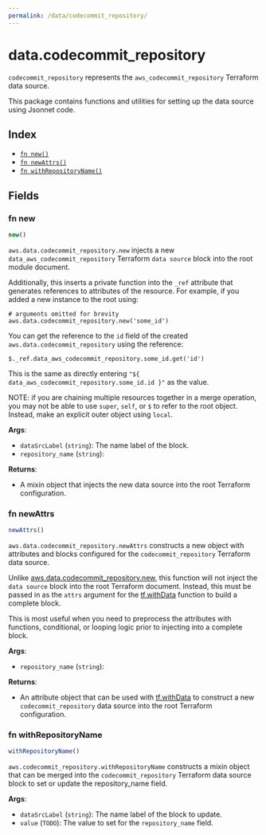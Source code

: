 ```yaml
---
permalink: /data/codecommit_repository/
---
```


# data.codecommit_repository

`codecommit_repository` represents the `aws_codecommit_repository` Terraform data source.



This package contains functions and utilities for setting up the data source using Jsonnet code.


## Index

* [`fn new()`](#fn-new)
* [`fn newAttrs()`](#fn-newattrs)
* [`fn withRepositoryName()`](#fn-withrepositoryname)

## Fields

### fn new

```ts
new()
```


`aws.data.codecommit_repository.new` injects a new `data_aws_codecommit_repository` Terraform `data source`
block into the root module document.

Additionally, this inserts a private function into the `_ref` attribute that generates references to attributes of the
resource. For example, if you added a new instance to the root using:

    # arguments omitted for brevity
    aws.data.codecommit_repository.new('some_id')

You can get the reference to the `id` field of the created `aws.data.codecommit_repository` using the reference:

    $._ref.data_aws_codecommit_repository.some_id.get('id')

This is the same as directly entering `"${ data_aws_codecommit_repository.some_id.id }"` as the value.

NOTE: if you are chaining multiple resources together in a merge operation, you may not be able to use `super`, `self`,
or `$` to refer to the root object. Instead, make an explicit outer object using `local`.

**Args**:
  - `dataSrcLabel` (`string`): The name label of the block.
  - `repository_name` (`string`): 

**Returns**:
- A mixin object that injects the new data source into the root Terraform configuration.


### fn newAttrs

```ts
newAttrs()
```


`aws.data.codecommit_repository.newAttrs` constructs a new object with attributes and blocks configured for the `codecommit_repository`
Terraform data source.

Unlike [aws.data.codecommit_repository.new](#fn-codecommitrepositorynew), this function will not inject the `data source`
block into the root Terraform document. Instead, this must be passed in as the `attrs` argument for the
[tf.withData](https://github.com/tf-libsonnet/core/tree/main/docs#fn-withdata) function to build a complete block.

This is most useful when you need to preprocess the attributes with functions, conditional, or looping logic prior to
injecting into a complete block.

**Args**:
  - `repository_name` (`string`): 

**Returns**:
  - An attribute object that can be used with [tf.withData](https://github.com/tf-libsonnet/core/tree/main/docs#fn-withdata) to construct a new `codecommit_repository` data source into the root Terraform configuration.


### fn withRepositoryName

```ts
withRepositoryName()
```

`aws.codecommit_repository.withRepositoryName` constructs a mixin object that can be merged into the `codecommit_repository`
Terraform data source block to set or update the repository_name field.



**Args**:
  - `dataSrcLabel` (`string`): The name label of the block to update.
  - `value` (`TODO`): The value to set for the `repository_name` field.
